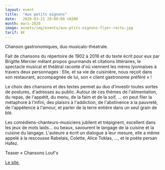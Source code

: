 ```yaml
---
layout: event
title:  "Aux petits oignons"
date:   2020-03-21 20:00:00 +0200
month: mars-2020
image: assets/img/events/aux-ptits-oignons-flyer-recto.jpg
tarif: 8€
---
```


Chanson gastronomiques, duo musicalo-théatrale.

Fait de chansons du répertoire de 1902 à 2016 et du texte écrit pour eux par Brigitte Mercier mêlant propos gourmands et citations littéraires, le spectacle musical et théâtral raconte d'où viennent les mères lyonnaises à travers deux personnages : Elle, et sa vie de cuisinière, nous reçoit dans son restaurant, accompagnée de lui, son « client gastronome préféré » !

Le choix des chansons et des textes permet au duo d'investir toutes sortes de postures, d'adresses au public. Autour de ces thèmes de l'alimentation, du repas, de l'appétit, du menu, de la faim et de la soif, … on peut filer la métaphore à l'infini, des plaisirs à l'addiction, de l'abstinence à la pauvreté, de l'appétence à l'amour, et parler de la terre entière dans un seul grain de blé.


Les comédiens-chanteurs-musiciens jubilent et trépignent, excellent dans les jeux de mots laids... ou beaux, savourent le langage de la cuisine et la cuisine du langage. L'auteure a écrit un dialogue à leur mesure, elle a même appelé à la rescousse Rabelais, Colette, Alice Toklas, …, et le poète persan Hafez.


Teaser « Chansons Louf's

[Le site ](http://helenegrange.blogspot.com/)